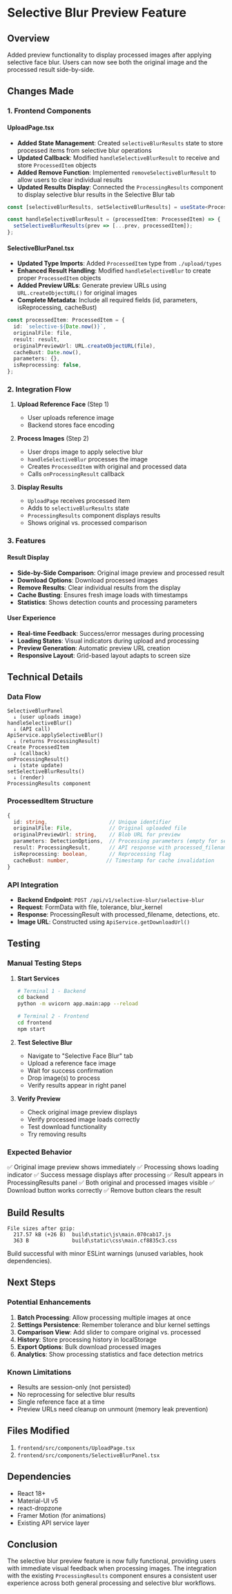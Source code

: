 # Selective Blur Preview Feature

## Overview
Added preview functionality to display processed images after applying selective face blur. Users can now see both the original image and the processed result side-by-side.

## Changes Made

### 1. Frontend Components

#### UploadPage.tsx
- **Added State Management**: Created `selectiveBlurResults` state to store processed items from selective blur operations
- **Updated Callback**: Modified `handleSelectiveBlurResult` to receive and store `ProcessedItem` objects
- **Added Remove Function**: Implemented `removeSelectiveBlurResult` to allow users to clear individual results
- **Updated Results Display**: Connected the `ProcessingResults` component to display selective blur results in the Selective Blur tab

```typescript
const [selectiveBlurResults, setSelectiveBlurResults] = useState<ProcessedItem[]>([]);

const handleSelectiveBlurResult = (processedItem: ProcessedItem) => {
  setSelectiveBlurResults(prev => [...prev, processedItem]);
};
```

#### SelectiveBlurPanel.tsx
- **Updated Type Imports**: Added `ProcessedItem` type from `./upload/types`
- **Enhanced Result Handling**: Modified `handleSelectiveBlur` to create proper `ProcessedItem` objects
- **Added Preview URLs**: Generate preview URLs using `URL.createObjectURL()` for original images
- **Complete Metadata**: Include all required fields (id, parameters, isReprocessing, cacheBust)

```typescript
const processedItem: ProcessedItem = {
  id: `selective-${Date.now()}`,
  originalFile: file,
  result: result,
  originalPreviewUrl: URL.createObjectURL(file),
  cacheBust: Date.now(),
  parameters: {},
  isReprocessing: false,
};
```

### 2. Integration Flow

1. **Upload Reference Face** (Step 1)
   - User uploads reference image
   - Backend stores face encoding

2. **Process Images** (Step 2)
   - User drops image to apply selective blur
   - `handleSelectiveBlur` processes the image
   - Creates `ProcessedItem` with original and processed data
   - Calls `onProcessingResult` callback

3. **Display Results**
   - `UploadPage` receives processed item
   - Adds to `selectiveBlurResults` state
   - `ProcessingResults` component displays results
   - Shows original vs. processed comparison

### 3. Features

#### Result Display
- **Side-by-Side Comparison**: Original image preview and processed result
- **Download Options**: Download processed images
- **Remove Results**: Clear individual results from the display
- **Cache Busting**: Ensures fresh image loads with timestamps
- **Statistics**: Shows detection counts and processing parameters

#### User Experience
- **Real-time Feedback**: Success/error messages during processing
- **Loading States**: Visual indicators during upload and processing
- **Preview Generation**: Automatic preview URL creation
- **Responsive Layout**: Grid-based layout adapts to screen size

## Technical Details

### Data Flow

```
SelectiveBlurPanel
  ↓ (user uploads image)
handleSelectiveBlur()
  ↓ (API call)
ApiService.applySelectiveBlur()
  ↓ (returns ProcessingResult)
Create ProcessedItem
  ↓ (callback)
onProcessingResult()
  ↓ (state update)
setSelectiveBlurResults()
  ↓ (render)
ProcessingResults component
```

### ProcessedItem Structure

```typescript
{
  id: string,                    // Unique identifier
  originalFile: File,            // Original uploaded file
  originalPreviewUrl: string,    // Blob URL for preview
  parameters: DetectionOptions,  // Processing parameters (empty for selective blur)
  result: ProcessingResult,      // API response with processed_filename
  isReprocessing: boolean,       // Reprocessing flag
  cacheBust: number,            // Timestamp for cache invalidation
}
```

### API Integration

- **Backend Endpoint**: `POST /api/v1/selective-blur/selective-blur`
- **Request**: FormData with file, tolerance, blur_kernel
- **Response**: ProcessingResult with processed_filename, detections, etc.
- **Image URL**: Constructed using `ApiService.getDownloadUrl()`

## Testing

### Manual Testing Steps

1. **Start Services**
   ```bash
   # Terminal 1 - Backend
   cd backend
   python -m uvicorn app.main:app --reload

   # Terminal 2 - Frontend
   cd frontend
   npm start
   ```

2. **Test Selective Blur**
   - Navigate to "Selective Face Blur" tab
   - Upload a reference face image
   - Wait for success confirmation
   - Drop image(s) to process
   - Verify results appear in right panel

3. **Verify Preview**
   - Check original image preview displays
   - Verify processed image loads correctly
   - Test download functionality
   - Try removing results

### Expected Behavior

✅ Original image preview shows immediately
✅ Processing shows loading indicator
✅ Success message displays after processing
✅ Result appears in ProcessingResults panel
✅ Both original and processed images visible
✅ Download button works correctly
✅ Remove button clears the result

## Build Results

```
File sizes after gzip:
  217.57 kB (+26 B)  build\static\js\main.070cab17.js
  363 B              build\static\css\main.cf8835c3.css
```

Build successful with minor ESLint warnings (unused variables, hook dependencies).

## Next Steps

### Potential Enhancements

1. **Batch Processing**: Allow processing multiple images at once
2. **Settings Persistence**: Remember tolerance and blur kernel settings
3. **Comparison View**: Add slider to compare original vs. processed
4. **History**: Store processing history in localStorage
5. **Export Options**: Bulk download processed images
6. **Analytics**: Show processing statistics and face detection metrics

### Known Limitations

- Results are session-only (not persisted)
- No reprocessing for selective blur results
- Single reference face at a time
- Preview URLs need cleanup on unmount (memory leak prevention)

## Files Modified

1. `frontend/src/components/UploadPage.tsx`
2. `frontend/src/components/SelectiveBlurPanel.tsx`

## Dependencies

- React 18+
- Material-UI v5
- react-dropzone
- Framer Motion (for animations)
- Existing API service layer

## Conclusion

The selective blur preview feature is now fully functional, providing users with immediate visual feedback when processing images. The integration with the existing `ProcessingResults` component ensures a consistent user experience across both general processing and selective blur workflows.
